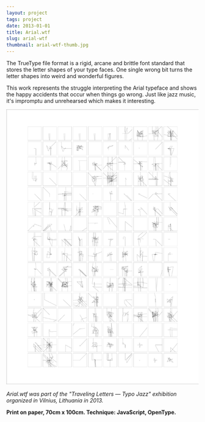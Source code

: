 ```yaml
---
layout: project
tags: project
date: 2013-01-01
title: Arial.wtf
slug: arial-wtf
thumbnail: arial-wtf-thumb.jpg
---
```


The TrueType file format is a rigid, arcane and brittle font standard that stores the letter shapes of your type faces. One single wrong bit turns the letter shapes into weird and wonderful figures.

This work represents the struggle interpreting the Arial typeface and shows the happy accidents that occur when things go wrong. Just like jazz music, it's impromptu and unrehearsed which makes it interesting.

<img src="/media/projects/arial-wtf/arial-wtf.png" alt="arial.wtf poster" class="img img-responsive">

_Arial.wtf was part of the "Traveling Letters — Typo Jazz" exhibition organized in Vilnius, Lithuania in 2013._

**Print on paper, 70cm x 100cm. Technique: JavaScript, OpenType.**
